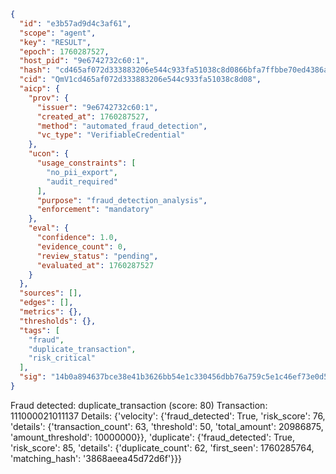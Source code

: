 ```json
{
  "id": "e3b57ad9d4c3af61",
  "scope": "agent",
  "key": "RESULT",
  "epoch": 1760287527,
  "host_pid": "9e6742732c60:1",
  "hash": "cd465af072d333883206e544c933fa51038c8d0866bfa7ffbbe70ed4386a5ebb",
  "cid": "QmV1cd465af072d333883206e544c933fa51038c8d08",
  "aicp": {
    "prov": {
      "issuer": "9e6742732c60:1",
      "created_at": 1760287527,
      "method": "automated_fraud_detection",
      "vc_type": "VerifiableCredential"
    },
    "ucon": {
      "usage_constraints": [
        "no_pii_export",
        "audit_required"
      ],
      "purpose": "fraud_detection_analysis",
      "enforcement": "mandatory"
    },
    "eval": {
      "confidence": 1.0,
      "evidence_count": 0,
      "review_status": "pending",
      "evaluated_at": 1760287527
    }
  },
  "sources": [],
  "edges": [],
  "metrics": {},
  "thresholds": {},
  "tags": [
    "fraud",
    "duplicate_transaction",
    "risk_critical"
  ],
  "sig": "14b0a894637bce38e41b3626bb54e1c330456dbb76a759c5e1c46ef73e0d512e"
}
```

Fraud detected: duplicate_transaction (score: 80)
Transaction: 111000021011137
Details: {'velocity': {'fraud_detected': True, 'risk_score': 76, 'details': {'transaction_count': 63, 'threshold': 50, 'total_amount': 20986875, 'amount_threshold': 10000000}}, 'duplicate': {'fraud_detected': True, 'risk_score': 85, 'details': {'duplicate_count': 62, 'first_seen': 1760285764, 'matching_hash': '3868aeea45d72d6f'}}}